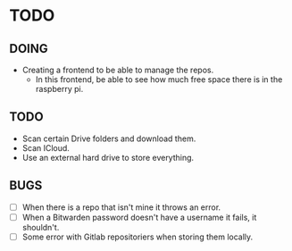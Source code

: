 # TODO

## DOING
- Creating a frontend to be able to manage the repos.
  - In this frontend, be able to see how much free space there is in the raspberry pi.

## TODO

- Scan certain Drive folders and download them.
- Scan ICloud.
- Use an external hard drive to store everything.

## BUGS

- [ ] When there is a repo that isn't mine it throws an error.
- [ ] When a Bitwarden password doesn't have a username it fails, it shouldn't.
- [ ] Some error with Gitlab repositoriers when storing them locally.

